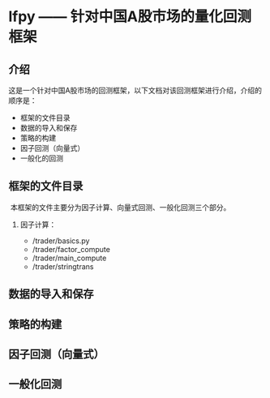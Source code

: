 # lfpy —— 针对中国A股市场的量化回测框架

## 介绍

​	这是一个针对中国A股市场的回测框架，以下文档对该回测框架进行介绍，介绍的顺序是：

- 框架的文件目录
- 数据的导入和保存
- 策略的构建
- 因子回测（向量式）
- 一般化的回测

##  框架的文件目录

​	本框架的文件主要分为因子计算、向量式回测、一般化回测三个部分。

1. 因子计算：

   - /trader/basics.py
   - /trader/factor_compute
   - /trader/main_compute
   - /trader/stringtrans

   

   

   

## 数据的导入和保存

## 策略的构建

## 因子回测（向量式）

## 一般化回测

